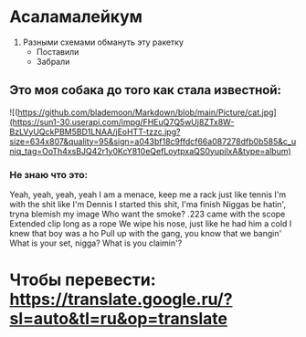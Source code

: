 # Асаламалейкум
1. Разными схемами обмануть эту ракетку
   - Поставили
   - Забрали
## Это моя собака до того как стала известной:         
![(https://github.com/blademoon/Markdown/blob/main/Picture/cat.jpg](https://sun1-30.userapi.com/impg/FHEuQ7Q5wUj8ZTx8W-BzLVyUQckPBM5BD1LNAA/jEoHTT-tzzc.jpg?size=634x807&quality=95&sign=a043bf18c9ffdcf66a087278dfb0b585&c_uniq_tag=OoTh4xsBJQ42r1y0KcY810eQefLoytpxaQS0yupilxA&type=album)
### Не знаю что это: 
Yeah, yeah, yeah, yeah
I am a menace, keep me a rack just like tennis
I'm with the shit like I'm Dennis
I started this shit, I'ma finish
Niggas be hatin', tryna blemish my image
Who want the smoke? .223 came with the scope
Extended clip long as a rope
We wipe his nose, just like he had him a cold
I knew that boy was a ho
Pull up with the gang, you know that we bangin'
What is your set, nigga? What is you claimin'?

# Чтобы перевести: <https://translate.google.ru/?sl=auto&tl=ru&op=translate>

